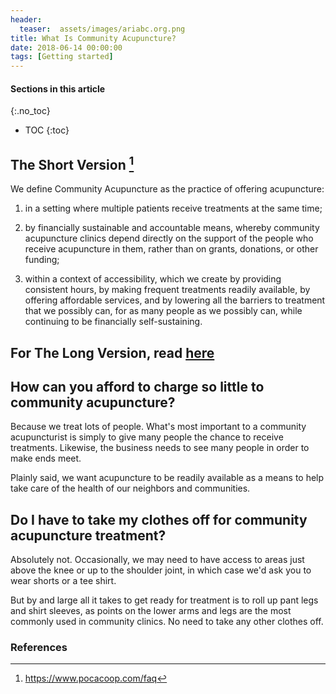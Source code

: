 ```yaml
---
header:
  teaser:  assets/images/ariabc.org.png
title: What Is Community Acupuncture?
date: 2018-06-14 00:00:00
tags: [Getting started]
---
```


#### Sections in this article
{:.no_toc}
* TOC
{:toc}

## The Short Version [^1]

We define Community Acupuncture as the practice of offering acupuncture:
1) in a setting where multiple patients receive treatments at the same time;

2) by financially sustainable and accountable means, whereby community acupuncture clinics depend directly on the support of the people who receive acupuncture in them, rather than on grants, donations, or other funding;

3) within a context of accessibility, which we create by providing consistent hours, by making frequent treatments readily available, by offering affordable services, and by lowering all the barriers to treatment that we possibly can, for as many people as we possibly can, while continuing to be financially self-sustaining.

## For The Long Version, read [here](https://www.pocacoop.com/what-is-ca-long-answer)

## How can you afford to charge so little to community acupuncture? 
Because we treat lots of people.  What's most important to a community acupuncturist is simply to give many people the chance to receive treatments. Likewise, the business needs to see many people in order to make ends meet.

Plainly said, we want acupuncture to be readily available as a means to help take care of the health of our neighbors and communities.

## Do I have to take my clothes off for community acupuncture treatment?
Absolutely not.  Occasionally, we may need to have access to areas just above the knee or up to the shoulder joint, in which case we'd ask you to wear shorts or a tee shirt. 

But by and large all it takes to get ready for treatment is to roll up pant legs and shirt sleeves, as points on the lower arms and legs are the most commonly used in community clinics.  No need to take any other clothes off.

### References
[^1]: https://www.pocacoop.com/faq
